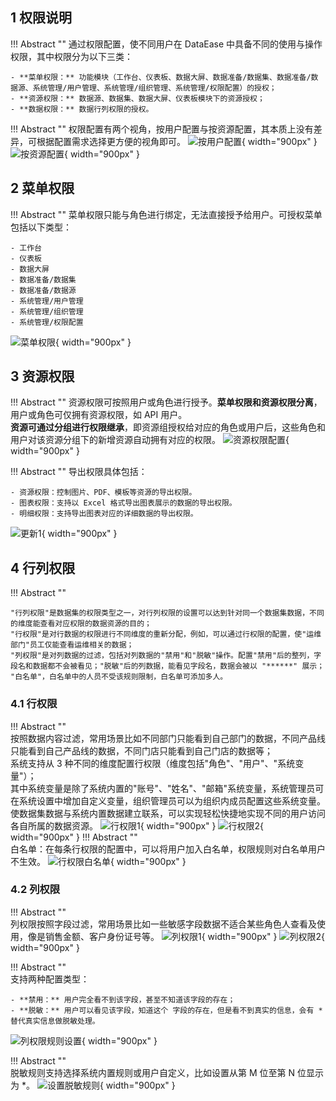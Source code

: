
## 1 权限说明

!!! Abstract ""
    通过权限配置，使不同用户在 DataEase 中具备不同的使用与操作权限，其中权限分为以下三类：

    - **菜单权限：** 功能模块（工作台、仪表板、数据大屏、数据准备/数据集、数据准备/数据源、系统管理/用户管理、系统管理/组织管理、系统管理/权限配置）的授权；
    - **资源权限：** 数据源、数据集、数据大屏、仪表板模块下的资源授权；
    - **数据权限：** 数据行列权限的授权。

!!! Abstract ""
    权限配置有两个视角，按用户配置与按资源配置，其本质上没有差异，可根据配置需求选择更方便的视角即可。
![按用户配置](../img/xpack/按用户配置.png){ width="900px" }
![按资源配置](../img/xpack/按资源配置.png){ width="900px" }

## 2 菜单权限

!!! Abstract ""
    菜单权限只能与角色进行绑定，无法直接授予给用户。可授权菜单包括以下类型：

    - 工作台
    - 仪表板
    - 数据大屏
    - 数据准备/数据集
    - 数据准备/数据源
    - 系统管理/用户管理
    - 系统管理/组织管理
    - 系统管理/权限配置

![菜单权限](../img/xpack/菜单权限.png){ width="900px" }

## 3 资源权限
!!! Abstract ""
    资源权限可按照用户或角色进行授予。**菜单权限和资源权限分离**，用户或角色可仅拥有资源权限，如 API 用户。  
    **资源可通过分组进⾏权限继承**，即资源组授权给对应的角色或⽤户后，这些角色和⽤户对该资源分组下的新增资源⾃动拥有对应的权限。
![资源权限配置](../img/xpack/资源权限配置.png){ width="900px" }

!!! Abstract ""
    导出权限具体包括：

    - 资源权限：控制图片、PDF、模板等资源的导出权限。
    - 图表权限：支持以 Excel 格式导出图表展示的数据的导出权限。
    - 明细权限：支持导出图表对应的详细数据的导出权限。
![更新1](../../newimg/权限管理新增导出控制.png){ width="900px" }


## 4 行列权限

!!! Abstract ""

    "行列权限"是数据集的权限类型之一，对行列权限的设置可以达到针对同一个数据集数据，不同的维度能查看对应权限的数据资源的目的；  
    "行权限"是对行数据的权限进行不同维度的重新分配，例如，可以通过行权限的配置，使"运维部门"员工仅能查看运维相关的数据；  
    "列权限"是对列数据的过滤，包括对列数据的"禁用"和"脱敏"操作。配置"禁用"后的整列，字段名和数据都不会被看见；"脱敏"后的列数据，能看见字段名，数据会被以 "******" 展示；  
    "白名单"，白名单中的人员不受该规则限制，白名单可添加多人。

### 4.1 行权限

!!! Abstract ""  
    按照数据内容过滤，常用场景比如不同部门只能看到自己部门的数据，不同产品线只能看到自己产品线的数据，不同门店只能看到自己门店的数据等；  
    系统支持从 3 种不同的维度配置行权限（维度包括"角色"、"用户"、"系统变量"）；  
    其中系统变量是除了系统内置的"账号"、"姓名"、"邮箱"系统变量，系统管理员可在系统设置中增加自定义变量，组织管理员可以为组织内成员配置这些系统变量。使数据集数据与系统内置数据建立联系，可以实现轻松快捷地实现不同的用户访问各自所属的数据资源。
![行权限1](../img/xpack/行权限1.png){ width="900px" }
![行权限2](../img/xpack/行权限2.png){ width="900px" }
!!! Abstract ""  
    白名单：在每条行权限的配置中，可以将用户加入白名单，权限规则对白名单用户不生效。
![行权限白名单](../img/xpack/行权限白名单.png){ width="900px" }

### 4.2 列权限

!!! Abstract ""  
    列权限按照字段过滤，常用场景比如一些敏感字段数据不适合某些角色人查看及使用，像是销售金额、客户身份证号等。
![列权限1](../img/xpack/列权限1.png){ width="900px" }
![列权限2](../img/xpack/列权限2.png){ width="900px" }

!!! Abstract ""  
    支持两种配置类型：

    - **禁用：** 用户完全看不到该字段，甚至不知道该字段的存在； 
    - **脱敏：** 用户可以看见该字段，知道这个 字段的存在，但是看不到真实的信息，会有 * 替代真实信息做脱敏处理。
![列权限规则设置](../img/xpack/列权限规则设置.png){ width="900px" }

!!! Abstract ""  
    脱敏规则支持选择系统内置规则或用户自定义，比如设置从第 M 位至第 N 位显示为 *。
![设置脱敏规则](../img/xpack/设置脱敏规则.png){ width="900px" }